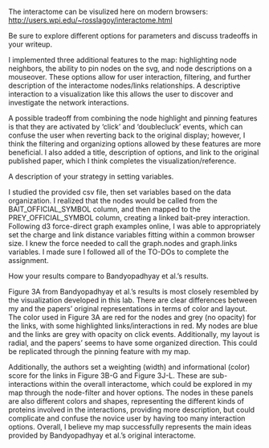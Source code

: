 The interactome can be visulized here on modern browsers: http://users.wpi.edu/~rosslagoy/interactome.html

Be sure to explore different options for parameters and discuss tradeoffs in your writeup.

I implemented three additional features to the map: highlighting node neighbors, the ability to pin nodes on the svg, and node descriptions on a mouseover. These options allow for user interaction, filtering, and further description of the interactome nodes/links relationships. A descriptive interaction to a visualization like this allows the user to discover and investigate the network interactions. 

A possible tradeoff from combining the node highlight and pinning features is that they are activated by ‘click’ and ‘doublecluck’ events, which can confuse the user when reverting back to the original display; however, I think the filtering and organizing options allowed by these features are more beneficial. I also added a title, description of options, and link to the original published paper, which I think completes the visualization/reference.

A description of your strategy in setting variables.

I studied the provided csv file, then set variables based on the data organization. I realized that the nodes would be called from the BAIT_OFFICIAL_SYMBOL column, and then mapped to the PREY_OFFICIAL_SYMBOL column, creating a linked bait-prey interaction. 
Following d3 force-direct graph examples online, I was able to appropriately set the charge and link distance variables fitting within a common browser size. I knew the force needed to call the graph.nodes and graph.links variables. I made sure I followed all of the TO-DOs to complete the assignment.

How your results compare to Bandyopadhyay et al.’s results.

Figure 3A from Bandyopadhyay et al.’s results is most closely resembled by the visualization developed in this lab. There are clear differences between my and the papers’ original representations in terms of color and layout. The color used in Figure 3A are red for the nodes and grey (no opacity) for the links, with some highlighted links/interactions in red. My nodes are blue and the links are grey with opacity on click events. Additionally, my layout is radial, and the papers’ seems to have some organized direction. This could be replicated through the pinning feature with my map.

Additionally, the authors set a weighting (width) and informational (color) score for the links in Figure 3B-G and Figure 3J-L. These are sub-interactions within the overall interactome, which could be explored in my map through the node-filter and hover options. The nodes in these panels are also different colors and shapes, representing the different kinds of proteins involved in the interactions, providing more description, but could complicate and confuse the novice user by having too many interaction options. Overall, I believe my map successfully represents the main ideas provided by Bandyopadhyay et al.’s original interactome.
